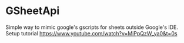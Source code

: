 # GSheetApi
Simple way to mimic google's gscripts for sheets outside Google's IDE.
Setup tutorial https://www.youtube.com/watch?v=MiPpQzW_ya0&t=0s
